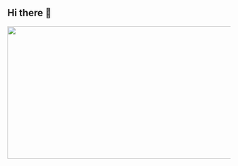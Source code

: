 ## Hi there 👋

<!--
**Daewook123/Daewook123** is a ✨ _special_ ✨ repository because its `README.md` (this file) appears on your GitHub profile.

Here are some ideas to get you started:

- 🔭 I’m currently working on ...
- 🌱 I’m currently learning ...
- 👯 I’m looking to collaborate on ...
- 🤔 I’m looking for help with ...
- 💬 Ask me about ...
- 📫 How to reach me: ...
- 😄 Pronouns: ...
- ⚡ Fun fact: ...
-->
<a href="https://www.gitanimals.org/en_US?utm_medium=image&utm_source=Daewook123&utm_content=farm">
<img
  src="https://render.gitanimals.org/farms/Daewook123"
  width="600"
  height="300"
/>
</a>
